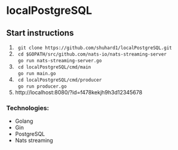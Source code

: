 # localPostgreSQL

## Start instructions

1.
   ``` git clone https://github.com/shuhard1/localPostgreSQL.git```
2. 
   ``` cd $GOPATH/src/github.com/nats-io/nats-streaming-server```<br/>
   ``` go run nats-streaming-server.go```
3.
   ``` cd localPostgreSQL/cmd/main```<br/>
   ``` go run main.go```
4. 
   ``` cd localPostgreSQL/cmd/producer```<br/>
   ``` go run producer.go```
5. http://localhost:8080/?id=f478kekjh9h3d12345678<br/>
### Technologies:
- Golang
- Gin
- PostgreSQL
- Nats streaming
